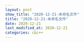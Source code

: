 ```yaml
---
layout: post
show_title: "2020-12-21-未命名文件"
title: "2020-12-21-未命名文件"
date: 2020-12-21
last_modified_at: 2020-12-21
categories: c&c++
---
```



<!--more-->

